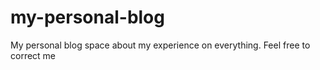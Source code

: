 # my-personal-blog
My personal blog space about my experience on everything. Feel free to correct me
